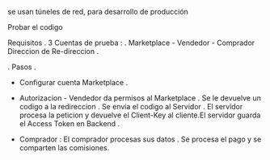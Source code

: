  se usan túneles  de red, para desarrollo de producción 

Probar el codigo 

 Requisitos . 
 3 Cuentas de prueba :  .  Marketplace - Vendedor - Comprador  
 Direccion de Re-direccion . 

 . Pasos . 
 - Configurar cuenta Marketplace . 
 - Autorizacion - Vendedor da permisos al Marketplace . Se le devuelve un codigo a la redireccion . Se envia el codigo al Servidor . El servidor procesa la peticion y devuelve el Client-Key al
   cliente.El servidor guarda el Access Token en Backend .

 - Comprador :
   El comprador procesas sus datos . Se procesa el pago y se comparten las comisiones.   
